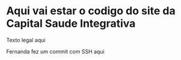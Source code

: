 # Aqui vai estar o codigo do site da Capital Saude Integrativa

Texto legal aqui

Fernanda fez um commit com SSH aqui